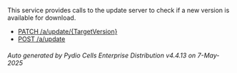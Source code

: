 






This service provides calls to the update server to check if a new version is available for download.

- [PATCH /a/update/{TargetVersion}](../patch-a-update-targetversion/)
- [POST /a/update](../post-a-update/)

###### Auto generated by Pydio Cells Enterprise Distribution v4.4.13 on 7-May-2025
